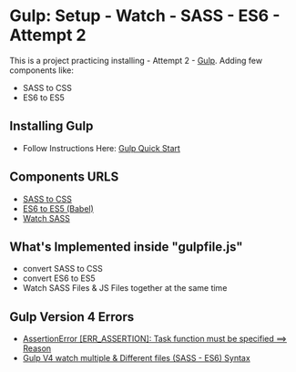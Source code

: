 # Gulp: Setup - Watch - SASS - ES6 - Attempt 2
This is a project practicing installing - Attempt 2 - [Gulp](https://gulpjs.com/).
Adding few components like:
- SASS to CSS
- ES6 to ES5

## Installing Gulp
- Follow Instructions Here:
 [Gulp Quick Start](https://gulpjs.com/docs/en/getting-started/quick-start)

## Components URLS
- [SASS to CSS](https://www.npmjs.com/package/gulp-sass)
- [ES6 to ES5 (Babel)](https://www.npmjs.com/package/gulp-babel)
- [Watch SASS](https://www.npmjs.com/package/gulp-watch-sass)


## What's Implemented inside "gulpfile.js"
- convert SASS to CSS
- convert ES6 to ES5
- Watch SASS Files & JS Files together at the same time

## Gulp Version 4 Errors 
- [AssertionError [ERR_ASSERTION]: Task function must be specified ==> Reason ](https://stackoverflow.com/questions/51098749/everytime-i-run-gulp-anything-i-get-a-assertion-error-task-function-must-be?answertab=votes#tab-top)
- [Gulp V4 watch multiple & Different files (SASS - ES6) Syntax](https://stackoverflow.com/questions/52095228/gulp-v4-watch-task?answertab=votes#tab-top)




 